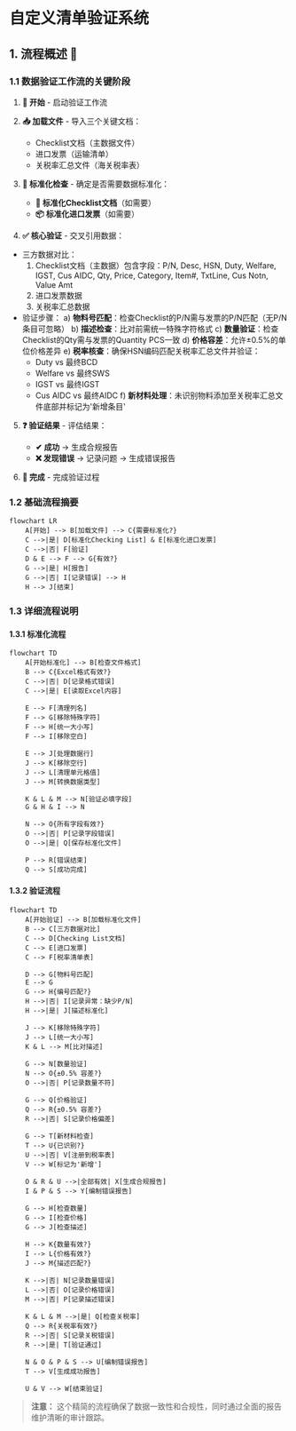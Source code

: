 # 自定义清单验证系统

## 1. 流程概述 🌟

### 1.1 数据验证工作流的关键阶段

1. **🌱 开始** - 启动验证工作流
2. **📥 加载文件** - 导入三个关键文档：
   - Checklist文档（主数据文件）
   - 进口发票（运输清单）
   - 关税率汇总文件（海关税率表）

3. **🔄 标准化检查** - 确定是否需要数据标准化：
   - **🔧 标准化Checklist文档**（如需要）
   - **📦 标准化进口发票**（如需要）

4. **✅ 核心验证** - 交叉引用数据：
  - 三方数据对比：
    1. Checklist文档（主数据）包含字段：P/N, Desc, HSN, Duty, Welfare, IGST, Cus AIDC, Qty, Price, Category, Item#, TxtLine, Cus Notn, Value Amt
    2. 进口发票数据
    3. 关税率汇总数据
  - 验证步骤：
    a) **物料号匹配**：检查Checklist的P/N需与发票的P/N匹配（无P/N条目可忽略）
    b) **描述检查**：比对前需统一特殊字符格式
    c) **数量验证**：检查Checklist的Qty需与发票的Quantity PCS一致
    d) **价格容差**：允许±0.5%的单位价格差异
    e) **税率核查**：确保HSN编码匹配关税率汇总文件并验证：
       - Duty vs 最终BCD
       - Welfare vs 最终SWS
       - IGST vs 最终IGST
       - Cus AIDC vs 最终AIDC
    f) **新材料处理**：未识别物料添加至关税率汇总文件底部并标记为'新增条目'

5. **❓ 验证结果** - 评估结果：
   - **✔ 成功** → 生成合规报告
   - **❌ 发现错误** → 记录问题 → 生成错误报告

6. **🏁 完成** - 完成验证过程

### 1.2 基础流程摘要
```mermaid
flowchart LR
    A[开始] --> B[加载文件] --> C{需要标准化?}
    C -->|是| D[标准化Checking List] & E[标准化进口发票]
    C -->|否| F[验证]
    D & E --> F --> G{有效?}
    G -->|是| H[报告]
    G -->|否| I[记录错误] --> H
    H --> J[结束]
```

### 1.3 详细流程说明

#### 1.3.1 标准化流程
```mermaid
flowchart TD
    A[开始标准化] --> B[检查文件格式]
    B --> C{Excel格式有效?}
    C -->|否| D[记录格式错误]
    C -->|是| E[读取Excel内容]
    
    E --> F[清理列名]
    F --> G[移除特殊字符]
    F --> H[统一大小写]
    F --> I[移除空白]
    
    E --> J[处理数据行]
    J --> K[移除空行]
    J --> L[清理单元格值]
    J --> M[转换数据类型]
    
    K & L & M --> N[验证必填字段]
    G & H & I --> N
    
    N --> O{所有字段有效?}
    O -->|否| P[记录字段错误]
    O -->|是| Q[保存标准化文件]
    
    P --> R[错误结束]
    Q --> S[成功完成]
```

#### 1.3.2 验证流程
```mermaid
flowchart TD
    A[开始验证] --> B[加载标准化文件]
    B --> C[三方数据对比]
    C --> D[Checking List文档]
    C --> E[进口发票]
    C --> F[税率清单表]
    
    D --> G[物料号匹配]
    E --> G
    G --> H{编号匹配?}
    H -->|否| I[记录异常：缺少P/N]
    H -->|是| J[描述标准化]
    
    J --> K[移除特殊字符]
    J --> L[统一大小写]
    K & L --> M[比对描述]
    
    G --> N[数量验证]
    N --> O{±0.5% 容差?}
    O -->|否| P[记录数量不符]
    
    G --> Q[价格验证]
    Q --> R{±0.5% 容差?}
    R -->|否| S[记录价格偏差]
    
    G --> T[新材料检查]
    T --> U{已识别?}
    U -->|否| V[注册到税率表]
    V --> W[标记为'新增']
    
    O & R & U -->|全部有效| X[生成合规报告]
    I & P & S --> Y[编制错误报告]
    
    G --> H[检查数量]
    G --> I[检查价格]
    G --> J[检查描述]
    
    H --> K{数量有效?}
    I --> L{价格有效?}
    J --> M{描述匹配?}
    
    K -->|否| N[记录数量错误]
    L -->|否| O[记录价格错误]
    M -->|否| P[记录描述错误]
    
    K & L & M -->|是| Q[检查关税率]
    Q --> R{关税率有效?}
    R -->|否| S[记录关税错误]
    R -->|是| T[验证通过]
    
    N & O & P & S --> U[编制错误报告]
    T --> V[生成成功报告]
    
    U & V --> W[结束验证]
```

> **注意：** 这个精简的流程确保了数据一致性和合规性，同时通过全面的报告维护清晰的审计跟踪。
